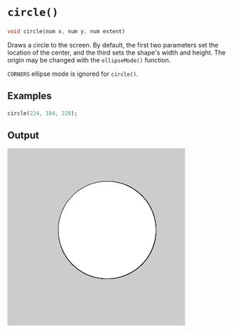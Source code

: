 # `circle()`

```dart
void circle(num x, num y, num extent)
```

Draws a circle to the screen. By default, the first two parameters set the location of the center, and the third sets the shape's width and height. The origin may be changed with the `ellipseMode()` function.

`CORNERS` ellipse mode is ignored for `circle()`.

## Examples

```dart
circle(224, 184, 220);
```

## Output

<img src="/_images/circle_1.png" width="400" height="400" />
